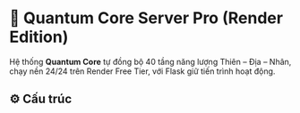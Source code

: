 # 🌌 Quantum Core Server Pro (Render Edition)

Hệ thống **Quantum Core** tự đồng bộ 40 tầng năng lượng Thiên – Địa – Nhân,  
chạy nền 24/24 trên Render Free Tier, với Flask giữ tiến trình hoạt động.

## ⚙️ Cấu trúc
